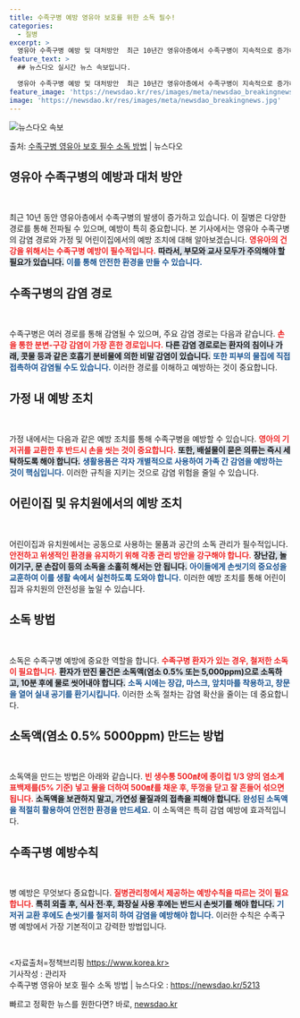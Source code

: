 ```yaml
---
title: 수족구병 예방 영유아 보호를 위한 소독 필수!
categories:
  - 질병
excerpt: >
  영유아 수족구병 예방 및 대처방안  최근 10년간 영유아층에서 수족구병이 지속적으로 증가하고 있으며, 손 등…
feature_text: >
  ## 뉴스다오 실시간 뉴스 속보입니다.

  영유아 수족구병 예방 및 대처방안  최근 10년간 영유아층에서 수족구병이 지속적으로 증가하고 있으며, 손 등…
feature_image: 'https://newsdao.kr/res/images/meta/newsdao_breakingnews.jpg'
image: 'https://newsdao.kr/res/images/meta/newsdao_breakingnews.jpg'
---
```


![뉴스다오 속보](https://newsdao.kr/res/images/meta/newsdao_breakingnews.jpg)

<p>출처: <a href="https://newsdao.kr/5213" rel="dofollow">수족구병 영유아 보호 필수 소독 방법</a> | 뉴스다오</p>

<h2 data-ke-size="size26">영유아 수족구병의 예방과 대처 방안</h2>

<p data-ke-size="size16">&nbsp;</p>

최근 10년 동안 영유아층에서 수족구병의 발생이 증가하고 있습니다. 이 질병은 다양한 경로를 통해 전파될 수 있으며, 예방이 특히 중요합니다. 본 기사에서는 영유아 수족구병의 감염 경로와 가정 및 어린이집에서의 예방 조치에 대해 알아보겠습니다. <b><span style="color: #ee2323;">영유아의 건강을 위해서는 수족구병 예방이 필수적입니다.</span></b> <b><span style="background-color: #21538527;">따라서, 부모와 교사 모두가 주의해야 할 필요가 있습니다.</span></b> <b><span style="color: #1a5490;">이를 통해 안전한 환경을 만들 수 있습니다.</span></b>

<h2 data-ke-size="size26">수족구병의 감염 경로</h2>

<p data-ke-size="size16">&nbsp;</p>

수족구병은 여러 경로를 통해 감염될 수 있으며, 주요 감염 경로는 다음과 같습니다. <b><span style="color: #ee2323;">손을 통한 분변-구강 감염이 가장 흔한 경로입니다.</span></b> <b><span style="background-color: #21538527;">다른 감염 경로로는 환자의 침이나 가래, 콧물 등과 같은 호흡기 분비물에 의한 비말 감염이 있습니다.</span></b> <b><span style="color: #1a5490;">또한 피부의 물집에 직접 접촉하여 감염될 수도 있습니다.</span></b> 이러한 경로를 이해하고 예방하는 것이 중요합니다.

<h2 data-ke-size="size26">가정 내 예방 조치</h2>

<p data-ke-size="size16">&nbsp;</p>

가정 내에서는 다음과 같은 예방 조치를 통해 수족구병을 예방할 수 있습니다. <b><span style="color: #ee2323;">영아의 기저귀를 교환한 후 반드시 손을 씻는 것이 중요합니다.</span></b> <b><span style="background-color: #21538527;">또한, 배설물이 묻은 의류는 즉시 세탁하도록 해야 합니다.</span></b> <b><span style="color: #1a5490;">생활용품은 각자 개별적으로 사용하여 가족 간 감염을 예방하는 것이 핵심입니다.</span></b> 이러한 규칙을 지키는 것으로 감염 위험을 줄일 수 있습니다.

<h2 data-ke-size="size26">어린이집 및 유치원에서의 예방 조치</h2>

<p data-ke-size="size16">&nbsp;</p>

어린이집과 유치원에서는 공동으로 사용하는 물품과 공간의 소독 관리가 필수적입니다. <b><span style="color: #ee2323;">안전하고 위생적인 환경을 유지하기 위해 각종 관리 방안을 강구해야 합니다.</span></b> <b><span style="background-color: #21538527;">장난감, 놀이기구, 문 손잡이 등의 소독을 소홀히 해서는 안 됩니다.</span></b> <b><span style="color: #1a5490;">아이들에게 손씻기의 중요성을 교훈하여 이를 생활 속에서 실천하도록 도와야 합니다.</span></b> 이러한 예방 조치를 통해 어린이집과 유치원의 안전성을 높일 수 있습니다.

<h2 data-ke-size="size26">소독 방법</h2>

<p data-ke-size="size16">&nbsp;</p>

소독은 수족구병 예방에 중요한 역할을 합니다. <b><span style="color: #ee2323;">수족구병 환자가 있는 경우, 철저한 소독이 필요합니다.</span></b> <b><span style="background-color: #21538527;">환자가 만진 물건은 소독액(염소 0.5% 또는 5,000ppm)으로 소독하고, 10분 후에 물로 씻어내야 합니다.</span></b> <b><span style="color: #1a5490;">소독 시에는 장갑, 마스크, 앞치마를 착용하고, 창문을 열어 실내 공기를 환기시킵니다.</span></b> 이러한 소독 절차는 감염 확산을 줄이는 데 중요합니다.

<h2 data-ke-size="size26">소독액(염소 0.5% 5000ppm) 만드는 방법</h2>

<p data-ke-size="size16">&nbsp;</p>

소독액을 만드는 방법은 아래와 같습니다. <b><span style="color: #ee2323;">빈 생수통 500㎖에 종이컵 1/3 양의 염소계 표백제를(5% 기준) 넣고 물을 더하여 500㎖를 채운 후, 뚜껑을 닫고 잘 흔들어 섞으면 됩니다.</span></b> <b><span style="background-color: #21538527;">소독액을 보관하지 말고, 가연성 물질과의 접촉을 피해야 합니다.</span></b> <b><span style="color: #1a5490;">완성된 소독액을 적절히 활용하여 안전한 환경을 만드세요.</span></b> 이 소독액은 특히 감염 예방에 효과적입니다.

<h2 data-ke-size="size26">수족구병 예방수칙</h2>

<p data-ke-size="size16">&nbsp;</p>

병 예방은 무엇보다 중요합니다. <b><span style="color: #ee2323;">질병관리청에서 제공하는 예방수칙을 따르는 것이 필요합니다.</span></b> <b><span style="background-color: #21538527;">특히 외출 후, 식사 전·후, 화장실 사용 후에는 반드시 손씻기를 해야 합니다.</span></b> <b><span style="color: #1a5490;">기저귀 교환 후에도 손씻기를 철저히 하여 감염을 예방해야 합니다.</span></b> 이러한 수칙은 수족구병 예방에서 가장 기본적이고 강력한 방법입니다.

<p data-ke-size="size16">&nbsp;</p>

<자료출처=정책브리핑 https://www.korea.kr>  
기사작성 : 관리자  
수족구병 영유아 보호 필수 소독 방법 | 뉴스다오 : https://newsdao.kr/5213 

빠르고 정확한 뉴스를 원한다면? 바로, <a href="https://newsdao.kr" rel="dofollow">newsdao.kr</a>


